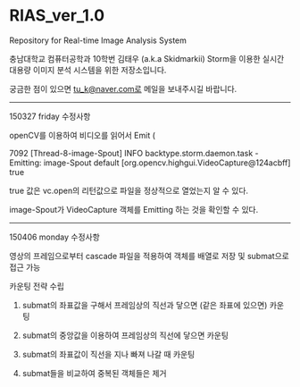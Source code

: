 # RIAS_ver_1.0

Repository for Real-time Image Analysis System

충남대학교 컴퓨터공학과 10학번 김태우 (a.k.a Skidmarkii) Storm을 이용한 실시간 대용량 이미지 분석 시스템을 위한 저장소입니다.

궁금한 점이 있으면 tu_k@naver.com로 메일을 보내주시길 바랍니다.

-----------------------------------------------------------------------------------

150327 friday 수정사항

openCV를 이용하여 비디오를 읽어서 Emit (

7092 [Thread-8-image-Spout] INFO  backtype.storm.daemon.task - Emitting: image-Spout default [org.opencv.highgui.VideoCapture@124acbff]
true

true 값은 vc.open의 리턴값으로 파일을 정상적으로 열었는지 알 수 있다.

image-Spout가 VideoCapture 객체를 Emitting 하는 것을 확인할 수 있다.

-----------------------------------------------------------------------------------

150406 monday 수정사항

영상의 프레임으로부터 cascade 파일을 적용하여 객체를 배열로 저장 및 submat으로 접근 가능

카운팅 전략 수립

1. submat의 좌표값을 구해서 프레임상의 직선과 닿으면 (같은 좌표에 있으면) 카운팅

2. submat의 중앙값을 이용하여 프레임상의 직선에 닿으면 카운팅


3. submat의 좌표값이 직선을 지나 빠져 나갈 때 카운팅


4. submat들을 비교하여 중복된 객체들은 제거
